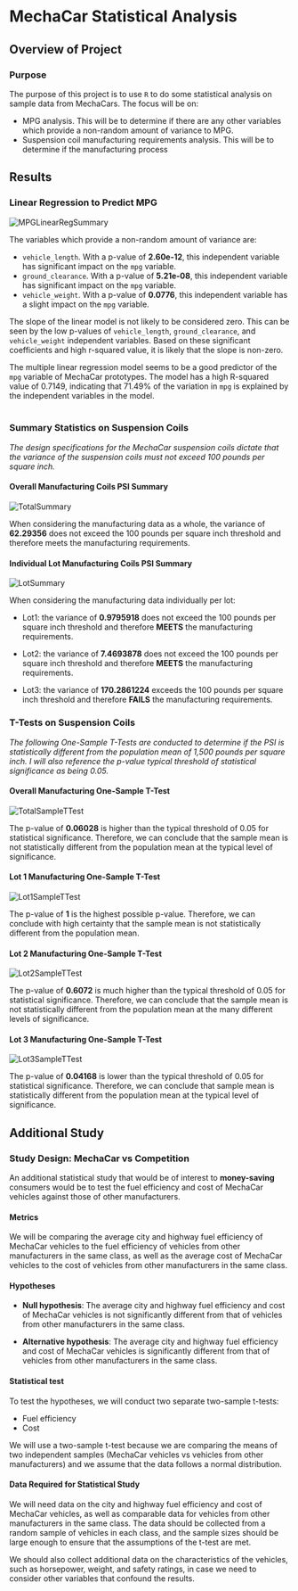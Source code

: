 # MechaCar Statistical Analysis

## Overview of Project

### Purpose

The purpose of this project is to use `R` to do some statistical analysis on sample data from MechaCars. The focus will be on: 

- MPG analysis. This will be to determine if there are any other variables which provide a non-random amount of variance to MPG.
- Suspension coil manufacturing requirements analysis. This will be to determine if the manufacturing process

## Results

### Linear Regression to Predict MPG

![MPGLinearRegSummary](img/MPGLinearRegSummary.png)

The variables which provide a non-random amount of variance are:

- `vehicle_length`. With a p-value of **2.60e-12**, this independent variable has significant impact on the `mpg` variable.
- `ground_clearance`. With a p-value of **5.21e-08**, this independent variable has significant impact on the `mpg` variable.
- `vehicle_weight`. With a p-value of **0.0776**, this independent variable has a slight impact on the `mpg` variable.

The slope of the linear model is not likely to be considered zero. This can be seen by the low p-values of `vehicle_length`, `ground_clearance`, and `vehicle_weight` independent variables. Based on these significant coefficients and high r-squared value, it is likely that the slope is non-zero.

The multiple linear regression model seems to be a good predictor of the `mpg` variable of MechaCar prototypes. The model has a high R-squared value of 0.7149, indicating that 71.49% of the variation in `mpg` is explained by the independent variables in the model.<br><br>


### Summary Statistics on Suspension Coils

*The design specifications for the MechaCar suspension coils dictate that the variance of the suspension coils must not exceed 100 pounds per square inch.*
#### Overall Manufacturing Coils PSI Summary

![TotalSummary](img/TotalSummary.png)

When considering the manufacturing data as a whole, the variance of **62.29356** does not exceed the 100 pounds per square inch threshold and therefore meets the manufacturing requirements.

#### Individual Lot Manufacturing Coils PSI Summary

![LotSummary](img/LotSummary.png)

When considering the manufacturing data individually per lot:

- Lot1: the variance of **0.9795918** does not exceed the 100 pounds per square inch threshold and therefore **MEETS** the manufacturing requirements.

- Lot2: the variance of **7.4693878** does not exceed the 100 pounds per square inch threshold and therefore **MEETS** the manufacturing requirements.

- Lot3: the variance of **170.2861224** exceeds the 100 pounds per square inch threshold and therefore **FAILS** the manufacturing requirements.


### T-Tests on Suspension Coils

*The following One-Sample T-Tests are conducted to determine if the PSI is statistically different from the population mean of 1,500 pounds per square inch. I will also reference the p-value typical threshold of statistical significance as being 0.05.*

#### Overall Manufacturing One-Sample T-Test

![TotalSampleTTest](img/TotalSampleTTest.png)

The p-value of **0.06028** is higher than the typical threshold of 0.05 for statistical significance. Therefore, we can conclude that the sample mean is not statistically different from the population mean at the typical level of significance.

#### Lot 1 Manufacturing One-Sample T-Test

![Lot1SampleTTest](img/Lot1SampleTTest.png)

The p-value of **1** is the highest possible p-value. Therefore, we can conclude with high certainty that the sample mean is not statistically different from the population mean.

#### Lot 2 Manufacturing One-Sample T-Test

![Lot2SampleTTest](img/Lot2SampleTTest.png)

The p-value of **0.6072** is much higher than the typical threshold of 0.05 for statistical significance. Therefore, we can conclude that the sample mean is not statistically different from the population mean at the many different levels of significance.

#### Lot 3 Manufacturing One-Sample T-Test

![Lot3SampleTTest](img/Lot3SampleTTest.png)

The p-value of **0.04168** is lower than the typical threshold of 0.05 for statistical significance. Therefore, we can conclude that sample mean is statistically different from the population mean at the typical level of significance.

## Additional Study

### Study Design: MechaCar vs Competition

An additional statistical study that would be of interest to **money-saving** consumers would be to test the fuel efficiency and cost of MechaCar vehicles against those of other manufacturers.

#### Metrics

We will be comparing the average city and highway fuel efficiency of MechaCar vehicles to the fuel efficiency of vehicles from other manufacturers in the same class, as well as the average cost of MechaCar vehicles to the cost of vehicles from other manufacturers in the same class.

#### Hypotheses

- **Null hypothesis**: The average city and highway fuel efficiency and cost of MechaCar vehicles is not significantly different from that of vehicles from other manufacturers in the same class.

- **Alternative hypothesis**: The average city and highway fuel efficiency and cost of MechaCar vehicles is significantly different from that of vehicles from other manufacturers in the same class.


#### Statistical test

To test the hypotheses, we will conduct two separate two-sample t-tests:

- Fuel efficiency
- Cost 

We will use a two-sample t-test because we are comparing the means of two independent samples (MechaCar vehicles vs vehicles from other manufacturers) and we assume that the data follows a normal distribution.

#### Data Required for Statistical Study

We will need data on the city and highway fuel efficiency and cost of MechaCar vehicles, as well as comparable data for vehicles from other manufacturers in the same class. The data should be collected from a random sample of vehicles in each class, and the sample sizes should be large enough to ensure that the assumptions of the t-test are met. 

We should also collect additional data on the characteristics of the vehicles, such as horsepower, weight, and safety ratings, in case we need to consider other variables that confound the results.
